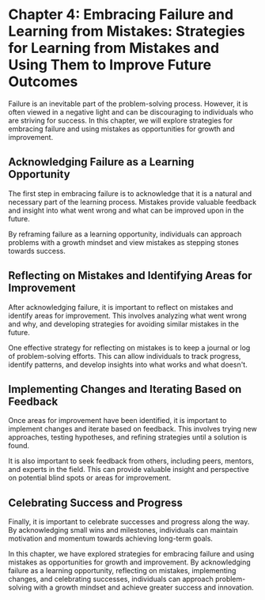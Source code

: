 Chapter 4: Embracing Failure and Learning from Mistakes: Strategies for Learning from Mistakes and Using Them to Improve Future Outcomes
========================================================================================================================================

Failure is an inevitable part of the problem-solving process. However, it is often viewed in a negative light and can be discouraging to individuals who are striving for success. In this chapter, we will explore strategies for embracing failure and using mistakes as opportunities for growth and improvement.

Acknowledging Failure as a Learning Opportunity
-----------------------------------------------

The first step in embracing failure is to acknowledge that it is a natural and necessary part of the learning process. Mistakes provide valuable feedback and insight into what went wrong and what can be improved upon in the future.

By reframing failure as a learning opportunity, individuals can approach problems with a growth mindset and view mistakes as stepping stones towards success.

Reflecting on Mistakes and Identifying Areas for Improvement
------------------------------------------------------------

After acknowledging failure, it is important to reflect on mistakes and identify areas for improvement. This involves analyzing what went wrong and why, and developing strategies for avoiding similar mistakes in the future.

One effective strategy for reflecting on mistakes is to keep a journal or log of problem-solving efforts. This can allow individuals to track progress, identify patterns, and develop insights into what works and what doesn't.

Implementing Changes and Iterating Based on Feedback
----------------------------------------------------

Once areas for improvement have been identified, it is important to implement changes and iterate based on feedback. This involves trying new approaches, testing hypotheses, and refining strategies until a solution is found.

It is also important to seek feedback from others, including peers, mentors, and experts in the field. This can provide valuable insight and perspective on potential blind spots or areas for improvement.

Celebrating Success and Progress
--------------------------------

Finally, it is important to celebrate successes and progress along the way. By acknowledging small wins and milestones, individuals can maintain motivation and momentum towards achieving long-term goals.

In this chapter, we have explored strategies for embracing failure and using mistakes as opportunities for growth and improvement. By acknowledging failure as a learning opportunity, reflecting on mistakes, implementing changes, and celebrating successes, individuals can approach problem-solving with a growth mindset and achieve greater success and innovation.
